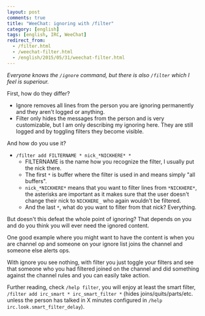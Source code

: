 ```yaml
---
layout: post
comments: true
title: "WeeChat: ignoring with /filter"
category: [english]
tags: [english, IRC, WeeChat]
redirect_from:
  - /filter.html
  - /weechat-filter.html
  - /english/2015/05/31/weechat-filter.html
---
```


_Everyone knows the `/ignore` command, but there is also `/filter` which
I feel is superiour._

First, how do they differ?

- Ignore removes all lines from the person you are ignoring permanently and
  they aren't logged or anything.
- Filter only hides the messages from the person and is very customizable,
  but I am only describing my ignoring here. They are still logged and
  by toggling filters they become visible.

And how do you use it?

- `/filter add FILTERNAME * nick_*NICKHERE* *`
  - FILTERNAME is the name how you recognize the filter, I usually put
    the nick there.
  - The first `*` is buffer where the filter is used in and means simply
    "all buffers".
  - `nick_*NICKHERE*` means that you want to filter lines from
    `*NICKHERE*`, the asterisks are important as it makes sure that the
    user doesn't change their nick to `NICKHERE_` who again wouldn't be
    filtered.
  - And the last `*`, what do you want to filter from that nick?
    Everything.

But doesn't this defeat the whole point of ignoring? That depends on you
and do you think you will ever need the ignored content.

One good example where you might want to have the content is when you are
channel op and someone on your ignore list joins the channel and someone
else alerts ops.

With ignore you see nothing, with filter you just toggle your filters and
see that someone who you had filtered joined on the channel and did
something against the channel rules and you can easily take action.

Further reading, check `/help filter`, you will enjoy at least
the smart filter, `/filter add irc_smart * irc_smart_filter *` (hides
joins/quits/parts/etc. unless the person has talked in X minutes configured
in `/help irc.look.smart_filter_delay`).
